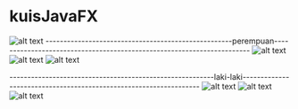 # kuisJavaFX
![alt text](1.JPG)
----------------------------------------------------perempuan-----------------------------------------------------------------------
![alt text](perdal.JPG)
![alt text](perndut.JPG)
![alt text](perus.JPG)

---------------------------------------------------------laki-laki------------------------------------------------------------------
![alt text](kieal.JPG)
![alt text](kindut.JPG)
![alt text](kirus.JPG)
